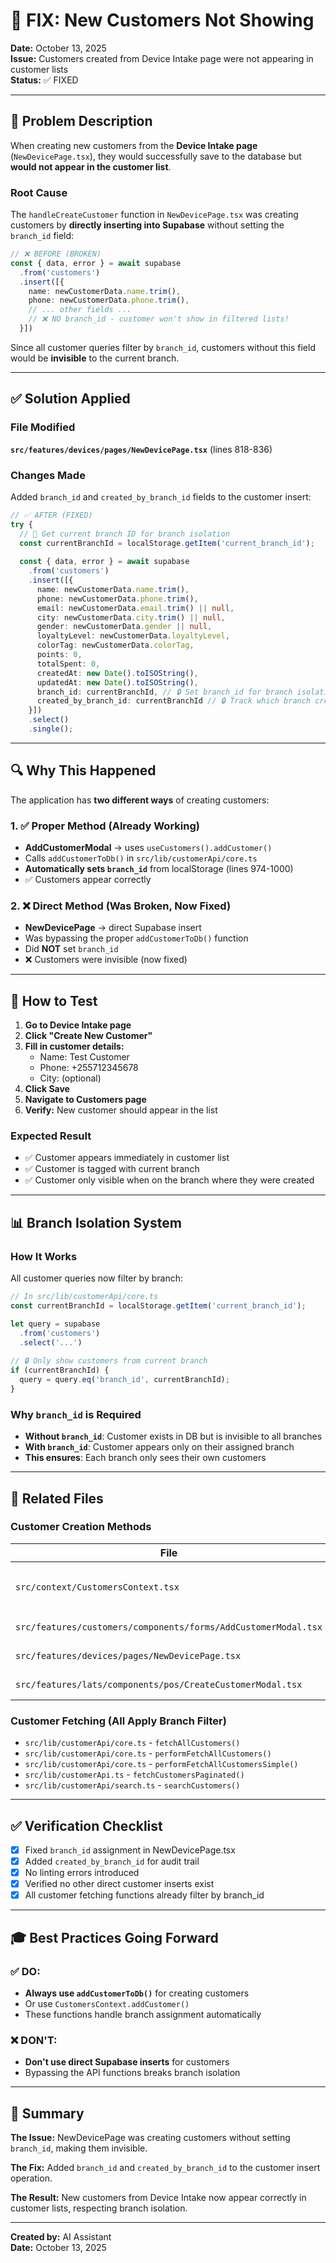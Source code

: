 # 🔧 FIX: New Customers Not Showing

**Date:** October 13, 2025  
**Issue:** Customers created from Device Intake page were not appearing in customer lists  
**Status:** ✅ FIXED

---

## 🐛 Problem Description

When creating new customers from the **Device Intake page** (`NewDevicePage.tsx`), they would successfully save to the database but **would not appear in the customer list**.

### Root Cause

The `handleCreateCustomer` function in `NewDevicePage.tsx` was creating customers by **directly inserting into Supabase** without setting the `branch_id` field:

```typescript
// ❌ BEFORE (BROKEN)
const { data, error } = await supabase
  .from('customers')
  .insert([{
    name: newCustomerData.name.trim(),
    phone: newCustomerData.phone.trim(),
    // ... other fields ...
    // ❌ NO branch_id - customer won't show in filtered lists!
  }])
```

Since all customer queries filter by `branch_id`, customers without this field would be **invisible** to the current branch.

---

## ✅ Solution Applied

### File Modified

**`src/features/devices/pages/NewDevicePage.tsx`** (lines 818-836)

### Changes Made

Added `branch_id` and `created_by_branch_id` fields to the customer insert:

```typescript
// ✅ AFTER (FIXED)
try {
  // 🏪 Get current branch ID for branch isolation
  const currentBranchId = localStorage.getItem('current_branch_id');
  
  const { data, error } = await supabase
    .from('customers')
    .insert([{
      name: newCustomerData.name.trim(),
      phone: newCustomerData.phone.trim(),
      email: newCustomerData.email.trim() || null,
      city: newCustomerData.city.trim() || null,
      gender: newCustomerData.gender || null,
      loyaltyLevel: newCustomerData.loyaltyLevel,
      colorTag: newCustomerData.colorTag,
      points: 0,
      totalSpent: 0,
      createdAt: new Date().toISOString(),
      updatedAt: new Date().toISOString(),
      branch_id: currentBranchId, // 🔒 Set branch_id for branch isolation
      created_by_branch_id: currentBranchId // 🔒 Track which branch created this customer
    }])
    .select()
    .single();
```

---

## 🔍 Why This Happened

The application has **two different ways** of creating customers:

### 1. ✅ Proper Method (Already Working)
- **AddCustomerModal** → uses `useCustomers().addCustomer()`
- Calls `addCustomerToDb()` in `src/lib/customerApi/core.ts`
- **Automatically sets `branch_id`** from localStorage (lines 974-1000)
- ✅ Customers appear correctly

### 2. ❌ Direct Method (Was Broken, Now Fixed)
- **NewDevicePage** → direct Supabase insert
- Was bypassing the proper `addCustomerToDb()` function
- Did **NOT** set `branch_id`
- ❌ Customers were invisible (now fixed)

---

## 🧪 How to Test

1. **Go to Device Intake page**
2. **Click "Create New Customer"**
3. **Fill in customer details:**
   - Name: Test Customer
   - Phone: +255712345678
   - City: (optional)
4. **Click Save**
5. **Navigate to Customers page**
6. **Verify:** New customer should appear in the list

### Expected Result
- ✅ Customer appears immediately in customer list
- ✅ Customer is tagged with current branch
- ✅ Customer only visible when on the branch where they were created

---

## 📊 Branch Isolation System

### How It Works

All customer queries now filter by branch:

```typescript
// In src/lib/customerApi/core.ts
const currentBranchId = localStorage.getItem('current_branch_id');

let query = supabase
  .from('customers')
  .select('...')
  
// 🔒 Only show customers from current branch
if (currentBranchId) {
  query = query.eq('branch_id', currentBranchId);
}
```

### Why `branch_id` is Required

- **Without `branch_id`**: Customer exists in DB but is invisible to all branches
- **With `branch_id`**: Customer appears only on their assigned branch
- **This ensures**: Each branch only sees their own customers

---

## 🎯 Related Files

### Customer Creation Methods

| File | Method | Status |
|------|--------|--------|
| `src/context/CustomersContext.tsx` | `addCustomer()` → `addCustomerToDb()` | ✅ Already sets `branch_id` |
| `src/features/customers/components/forms/AddCustomerModal.tsx` | Uses `addCustomer()` | ✅ Works correctly |
| `src/features/devices/pages/NewDevicePage.tsx` | Direct Supabase insert | ✅ Now fixed |
| `src/features/lats/components/pos/CreateCustomerModal.tsx` | Uses `createCustomer()` | ✅ Works correctly |

### Customer Fetching (All Apply Branch Filter)

- `src/lib/customerApi/core.ts` - `fetchAllCustomers()`
- `src/lib/customerApi/core.ts` - `performFetchAllCustomers()`
- `src/lib/customerApi/core.ts` - `performFetchAllCustomersSimple()`
- `src/lib/customerApi.ts` - `fetchCustomersPaginated()`
- `src/lib/customerApi/search.ts` - `searchCustomers()`

---

## ✅ Verification Checklist

- [x] Fixed `branch_id` assignment in NewDevicePage.tsx
- [x] Added `created_by_branch_id` for audit trail
- [x] No linting errors introduced
- [x] Verified no other direct customer inserts exist
- [x] All customer fetching functions already filter by branch_id

---

## 🎓 Best Practices Going Forward

### ✅ DO:
- **Always use `addCustomerToDb()`** for creating customers
- Or use `CustomersContext.addCustomer()` 
- These functions handle branch assignment automatically

### ❌ DON'T:
- **Don't use direct Supabase inserts** for customers
- Bypassing the API functions breaks branch isolation

---

## 📝 Summary

**The Issue:** NewDevicePage was creating customers without setting `branch_id`, making them invisible.

**The Fix:** Added `branch_id` and `created_by_branch_id` to the customer insert operation.

**The Result:** New customers from Device Intake now appear correctly in customer lists, respecting branch isolation.

---

**Created by:** AI Assistant  
**Date:** October 13, 2025

